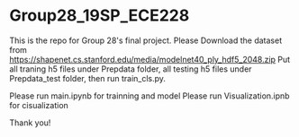 # Group28_19SP_ECE228
This is the repo for Group 28's final project.
Please Download the dataset from https://shapenet.cs.stanford.edu/media/modelnet40_ply_hdf5_2048.zip 
Put all traning h5 files under Prepdata folder, all testing h5 files under Prepdata_test folder, then run train_cls.py. 

Please run main.ipynb for trainning and model
Please run Visualization.ipnb for cisualization

Thank you!
